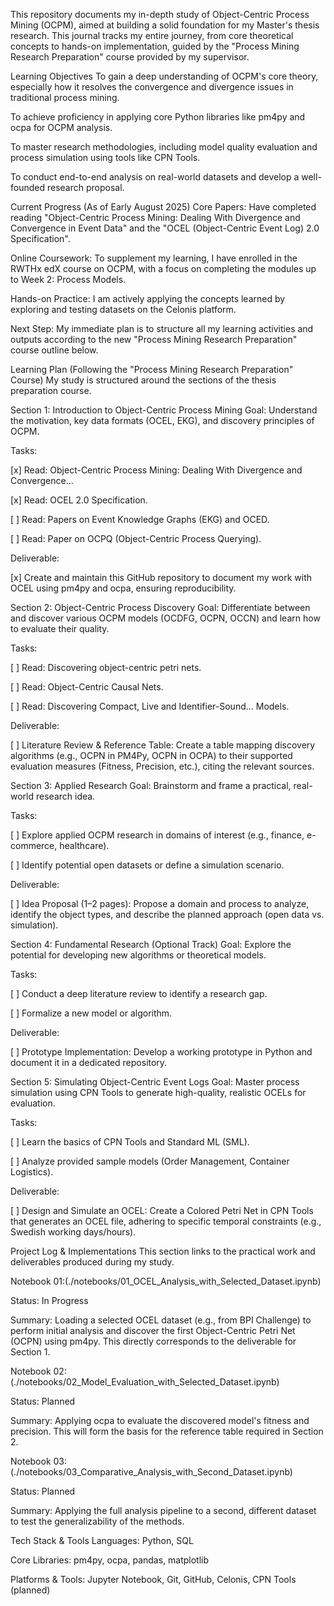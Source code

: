 This repository documents my in-depth study of Object-Centric Process Mining (OCPM), aimed at building a solid foundation for my Master's thesis research. This journal tracks my entire journey, from core theoretical concepts to hands-on implementation, guided by the "Process Mining Research Preparation" course provided by my supervisor.

Learning Objectives
To gain a deep understanding of OCPM's core theory, especially how it resolves the convergence and divergence issues in traditional process mining.   

To achieve proficiency in applying core Python libraries like pm4py and ocpa for OCPM analysis.

To master research methodologies, including model quality evaluation and process simulation using tools like CPN Tools.

To conduct end-to-end analysis on real-world datasets and develop a well-founded research proposal.

Current Progress (As of Early August 2025)
Core Papers: Have completed reading "Object-Centric Process Mining: Dealing With Divergence and Convergence in Event Data" and the "OCEL (Object-Centric Event Log) 2.0 Specification".   

Online Coursework: To supplement my learning, I have enrolled in the RWTHx edX course on OCPM, with a focus on completing the modules up to Week 2: Process Models.

Hands-on Practice: I am actively applying the concepts learned by exploring and testing datasets on the Celonis platform.

Next Step: My immediate plan is to structure all my learning activities and outputs according to the new "Process Mining Research Preparation" course outline below.

Learning Plan (Following the "Process Mining Research Preparation" Course)
My study is structured around the sections of the thesis preparation course.

Section 1: Introduction to Object-Centric Process Mining
Goal: Understand the motivation, key data formats (OCEL, EKG), and discovery principles of OCPM.

Tasks:

[x] Read: Object-Centric Process Mining: Dealing With Divergence and Convergence...    

[x] Read: OCEL 2.0 Specification.

[ ] Read: Papers on Event Knowledge Graphs (EKG) and OCED.

[ ] Read: Paper on OCPQ (Object-Centric Process Querying).

Deliverable:

[x] Create and maintain this GitHub repository to document my work with OCEL using pm4py and ocpa, ensuring reproducibility.

Section 2: Object-Centric Process Discovery
Goal: Differentiate between and discover various OCPM models (OCDFG, OCPN, OCCN) and learn how to evaluate their quality.

Tasks:

[ ] Read: Discovering object-centric petri nets.   

[ ] Read: Object-Centric Causal Nets.   

[ ] Read: Discovering Compact, Live and Identifier-Sound... Models.

Deliverable:

[ ] Literature Review & Reference Table: Create a table mapping discovery algorithms (e.g., OCPN in PM4Py, OCPN in OCPA) to their supported evaluation measures (Fitness, Precision, etc.), citing the relevant sources.

Section 3: Applied Research
Goal: Brainstorm and frame a practical, real-world research idea.

Tasks:

[ ] Explore applied OCPM research in domains of interest (e.g., finance, e-commerce, healthcare).

[ ] Identify potential open datasets or define a simulation scenario.

Deliverable:

[ ] Idea Proposal (1–2 pages): Propose a domain and process to analyze, identify the object types, and describe the planned approach (open data vs. simulation).

Section 4: Fundamental Research (Optional Track)
Goal: Explore the potential for developing new algorithms or theoretical models.

Tasks:

[ ] Conduct a deep literature review to identify a research gap.

[ ] Formalize a new model or algorithm.

Deliverable:

[ ] Prototype Implementation: Develop a working prototype in Python and document it in a dedicated repository.

Section 5: Simulating Object-Centric Event Logs
Goal: Master process simulation using CPN Tools to generate high-quality, realistic OCELs for evaluation.

Tasks:

[ ] Learn the basics of CPN Tools and Standard ML (SML).

[ ] Analyze provided sample models (Order Management, Container Logistics).

Deliverable:

[ ] Design and Simulate an OCEL: Create a Colored Petri Net in CPN Tools that generates an OCEL file, adhering to specific temporal constraints (e.g., Swedish working days/hours).

Project Log & Implementations
This section links to the practical work and deliverables produced during my study.

Notebook 01:(./notebooks/01_OCEL_Analysis_with_Selected_Dataset.ipynb)

Status: In Progress

Summary: Loading a selected OCEL dataset (e.g., from BPI Challenge) to perform initial analysis and discover the first Object-Centric Petri Net (OCPN) using pm4py. This directly corresponds to the deliverable for Section 1.

Notebook 02:(./notebooks/02_Model_Evaluation_with_Selected_Dataset.ipynb)

Status: Planned

Summary: Applying ocpa to evaluate the discovered model's fitness and precision. This will form the basis for the reference table required in Section 2.

Notebook 03:(./notebooks/03_Comparative_Analysis_with_Second_Dataset.ipynb)

Status: Planned

Summary: Applying the full analysis pipeline to a second, different dataset to test the generalizability of the methods.

Tech Stack & Tools
Languages: Python, SQL

Core Libraries: pm4py, ocpa, pandas, matplotlib

Platforms & Tools: Jupyter Notebook, Git, GitHub, Celonis, CPN Tools (planned)
